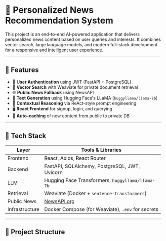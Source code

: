 # 📰 Personalized News Recommendation System

This project is an end-to-end AI-powered application that delivers personalized news content based on user queries and interests. It combines vector search, large language models, and modern full-stack development for a responsive and intelligent user experience.

---

## 🚀 Features

- 🔐 **User Authentication** using JWT (FastAPI + PostgreSQL)
- 🔎 **Vector Search** with Weaviate for private document retrieval
- 🌐 **Public News Fallback** using NewsAPI
- 🧠 **Text Generation** using Hugging Face's LLaMA (`huggyllama/llama-7b`)
- 💬 **Contextual Reasoning** via ReAct-style prompt engineering
- 🖥️ **React Frontend** for signup, login, and querying
- 🧠 **Auto-caching** of new content from public to private DB

---

## 🧱 Tech Stack

| Layer        | Tools & Libraries                                       |
|--------------|---------------------------------------------------------|
| Frontend     | React, Axios, React Router                              |
| Backend      | FastAPI, SQLAlchemy, PostgreSQL, JWT, Uvicorn           |
| LLM          | Hugging Face Transformers, `huggyllama/llama-7b`        |
| Retrieval    | Weaviate (Docker + `sentence-transformers`)             |
| Public News  | [NewsAPI.org](https://newsapi.org)                      |
| Infrastructure | Docker Compose (for Weaviate), `.env` for secrets    |

---

## 📂 Project Structure


